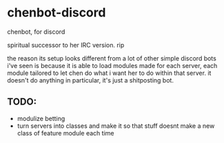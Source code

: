 # chenbot-discord
chenbot, for discord

spiritual successor to her IRC version. rip

the reason its setup looks different from a lot of other simple discord bots i've seen is because it is able to load modules made for each server, each module tailored to let chen do what i want her to do within that server. it doesn't do anything in particular, it's just a shitposting bot.

## TODO:
* modulize betting
* turn servers into classes and make it so that stuff doesnt make a new class of feature module each time